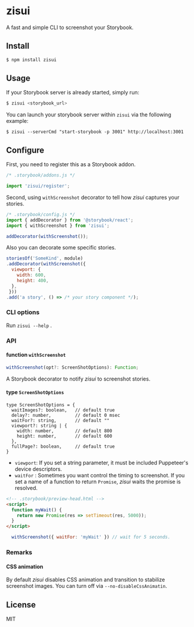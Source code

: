 # zisui

A fast and simple CLI to screenshot your Storybook.

## Install

```sh
$ npm install zisui
```

## Usage

If your Storybook server is already started, simply run:

```sh
$ zisui <storybook_url>
```

You can launch your storybook server within `zisui` via the following example:

```
$ zisui --serverCmd "start-storybook -p 3001" http://localhost:3001
```

## Configure

First, you need to register this as a Storybook addon.

```js
/* .storybook/addons.js */

import 'zisui/register';
```

Second, using `withScreenshot` decorator to tell how *zisui* captures your stories.

```js
/* .storybook/config.js */
import { addDecorator } from '@storybook/react';
import { withScreenshot } from 'zisui';

addDecorator(withScreenshot());
```

Also you can decorate some specific stories.

```js
storiesOf('SomeKind', module)
.addDecorator(withScreenshot({
  viewport: {
    width: 600,
    height: 400,
  },
 }))
.add('a story', () => /* your story component */);
```

### CLI options

Run `zisui --help` .

### API

#### function `withScreenshot`

```typescript
withScreenshot(opt?: ScreenShotOptions): Function;
```

A Storybook decorator to notify *zisui* to screenshot stories.

#### type `ScreenShotOptions`

```
type ScreenShotOptions = {
  waitImages?: boolean,   // default true
  delay?: number,         // default 0 msec
  waitFor?: string,       // default ""
  viewport?: string | {
    width: number,        // default 800
    height: number,       // default 600
  },
  fullPage?: boolean,     // default true
}
```

- `viewport`: If you set a string parameter, it must be included Puppeteer's device descriptors.
- `waitFor` : Sometimes you want control the timing to screenshot. If you set a name of a function to return `Promise`, *zisui* waits the promise is resolved. 

```html
<!-- .storybook/preview-head.html -->
<script>
  function myWait() {
    return new Promise(res => setTimeout(res, 5000));
  }
</script>
```

```js
  withScreenshot({ waitFor: 'myWait' }) // wait for 5 seconds.
```

### Remarks

#### CSS animation
By default *zisui* disables CSS animation and transition to stabilize screenshot images. You can turn off via `--no-disableCssAnimatin`.

## License
MIT
